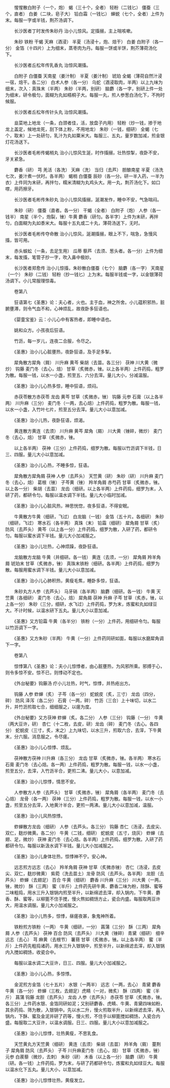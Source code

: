 <!-- { "loadSidebar": true } -->
　　惺惺散白附子（一个，炮） 蝎（三十个，全者） 轻粉（二钱匕） 僵蚕（三个，直者） 白姜（二块，皂子大） 铅白霜（一钱匕） 蝉蜕（七个，全者）上件为末。每服一字或半钱，荆芥汤调下。

　　长沙医者丁时发传朱砂丹 治小儿惊风。定搐搦，主上喘咳嗽。

　　朱砂 铁粉 干蝎 天麻（酒浸） 半夏（汤浸十，炮、焙干） 白姜 白附子（各一分） 金箔（十四片）上为细末，蒸枣肉为丹。每服一饼或半饼，荆芥薄荷汤化下。

　　长沙医者丘松年传乳香丸 治惊风潮搐。

　　白附子 白僵蚕 天南星（姜汁制） 半夏（姜汁制） 琥珀 全蝎（薄荷自然汁浸一宿，焙干。各二分） 白术人参（各一分） 乌蛇（酒浸取肉，半两）以上九味为细末，次入：真珠末（半两） 朱砂（半两，别研） 脑麝（各一字，别研上件一处为细末，研令极匀，面糊为丸如梧桐子大。每服一丸，煎人参葱白汤化下，不拘时候服。

　　长沙医者丘松年传针头丸 治惊风潮搐。

　　韭菜地上地龙（一条，白颈者佳，活，放盘子内用） 轻粉（炒一钱，掺于地龙上盖定，候地龙死，刮下体上粉，不用地龙） 朱砂（一钱，细研） 全蝎（七个，取末）上一处研匀，乳汁为丸如粟米大。每服三、五丸，量岁数加减，煎金银灯花汤送下。

　　长沙医者毛彬传蝎梢丸 治小儿惊风生涎，时作搐搦，壮热惊掣，夜卧不安，牙关紧急。

　　麝香（研） 芎 羌活（各洗） 天麻（洗） 当归（去芦） 胆酿南星 半夏（汤洗七次，姜汁煮一伏时。各半两） 蝎梢 白僵蚕 辰砂（各一分。研一半入药，一半为衣）上件同为末研，再拌匀，糯米清糊为丸鸡头大。用一丸，荆芥汤化下。如口噤，用药擦牙。

　　长沙医者毛彬传朱砂丸 治小儿惊风搐搦，涎潮发作，睡中不安，气急喘闷。

　　朱砂（研） 僵蚕（直者。各一分） 干蝎（全者） 白附子（炮） 人参（各一钱半） 南星（半个，炮裂，锉）牛黄 麝香（研匀。各半字）上件为末研，再拌匀，白面糊为丸如黍米大。每服十五丸或二十丸，薄荷汤送下，无时。

　　长沙医者毛彬传夺命散 治小儿惊风，涎潮搐搦，眼上不下，喘急，急慢风搐，皆可用。

　　赤头蜈蚣（一条，去足生用） 瓜蒂 藜芦（去须、葱头者。各一分）上件为细末，每发搐，笔管子抄一字，吹入鼻中极妙。

　　长沙医者郑愈传 治小儿惊搐，朱砂散白僵蚕（七个） 脑麝（各一字） 天南星（一个） 朱砂（二钱） 轻粉（抄一钱匕）上为末。每服半钱或一字，以金银薄荷汤调下。小儿常服理惊毒。

　　卷第八

　　狂语第七《圣惠》论：夫心者，火也。主于血，神之所舍。小儿蕴积邪热，脏腑壅滞，则令气血不和，心神烦乱，故夜卧多狂语也。

　　《婴童宝鉴》云：小儿心中有客热者，即睡中语也。

　　姚和众方。小孩夜后狂语。

　　竹沥，每一岁儿，连夜二合服，令尽之。

　　《圣惠》治小儿心脏壅热，夜卧狂语，及手足多掣。

　　犀角散方犀角（屑） 川升麻 黄芩 柴胡（去苗。各三分） 茯神 川大黄（微炒） 钩藤 麦门冬（去心，焙） 甘草（炙微赤，锉。以上各半两）上件药捣，粗罗为散。每服一钱，以水一小盏，煎至五、六分去滓。量儿大小，分减温服。

　　《圣惠》治小儿心热多惊，睡中狂语，烦闷。

　　赤茯苓散方赤茯苓 龙齿 黄芩 甘草（炙微赤，锉） 钩藤 元参 石膏（以上各半两） 川升麻（三分） 麦门冬（一两，去心焙）上件药捣，粗罗为散。每服一钱，以水一小盏，入竹叶七片，煎至五分去滓。量儿大小以意加减。

　　《圣惠》治小儿热，夜卧狂语，烦渴。

　　黄连散方黄连（去须） 川升麻 黄芩 犀角（屑） 川大黄（锉碎，微炒） 麦门冬（去心，焙） 甘草（炙微赤，锉。

　　以上各半两） 茯神（三分）上件药捣，细罗为散。每服以竹沥调下半钱，日三、四服。量儿大小以意加减。

　　《圣惠》治小儿心热，不睡多惊，狂语。

　　犀角散方犀角屑 茯神 人参（去芦头） 天竺黄（研） 朱砂（研） 川升麻 麦门冬（去心，焙） 葛根（锉） 子芩黄（锉） 羚羊角屑 赤芍药 甘草（炙微赤，锉。以上各一分） 柴胡（去苗） 龙齿（细研。以上各半两）上件药捣，细罗为末，入研了药，都研令匀。每服以温水调下半钱。量儿大小临时加减。

　　《圣惠》治小儿心脏风热，神思恍惚，夜多狂语，不得安眠。

　　牛黄散方牛黄（细研，飞过） 白龙脑（一钱） 金箔（五十片。各细研） 朱砂（细研，飞过） 寒水石（各半两） 真珠（末） 铅霜（细研） 犀角屑 甘草（炙） 防风（去芦头） 黄芩（以上各一分）上件药捣，细罗为散，入研了药，都研令匀。每服以蜜水调下半钱。量儿大小加减服之。

　　《圣惠》治小儿壮热，心神烦躁，夜卧狂语。

　　龙脑散方龙脑 牛黄（并细研。各一钱） 黄连（去须，一分） 犀角屑 羚羊角屑 琥珀末 甘草（炙微赤，锉） 真珠末铁粉（细研。各半两）上件药捣，细罗为散。每服用蜜水调下半钱。量儿大小以意加减。

　　《圣惠》治小儿心肺积热，黄瘦毛焦，睡卧多惊，狂语。

　　朱砂丸方人参（去芦头） 马牙硝（各半两） 脑麝（细研。各一钱） 牛黄 天竺黄（各细研） 麦门冬（去心，焙） 犀角屑 茯神 升麻 子芩 甘草（炙赤，锉，以上各一分） 朱砂（三分，细研，水飞过）上件药捣，罗为末，炼蜜和丸如绿豆大。不计时候，以温水研下五丸。量儿大小以意加减。

　　《圣惠》又方铅霜 牛黄（各半分） 铁粉（一分）上件药，用细研令匀。每服以竹沥调下一字。

　　《圣惠》又方朱砂（半两） 牛黄（一分）上件药同研如面，每服以水磨犀角调下一字。

　　卷第八

　　惊悸第八《圣惠》论：夫小儿惊悸者，由心脏壅热，为风邪所乘。邪搏于心，则令多惊不安。惊不已，则悸动不定也。

　　《外台秘要》钩藤汤 疗小儿壮热，时气，惊悸，并热疮出方。

　　钩藤 人参 蚱蝉（炙） 子芩（各一分） 蛇蜕皮（炙，三寸） 龙齿（四分，碎） 防风 泽泻（各二分） 石膏（一两，碎） 竹沥（三合）上十味切，以水二升，并竹沥煎取七合，细细服之，以瘥为度。

　　《外台秘要》又方茯神 蚱蝉（炙。各二分） 人参（三分） 钩藤（一分） 牛黄（两大豆许，研） 杏仁（十二枚，去皮，研）龙齿（碎） 麦门冬（去心。各四分） 蛇蜕皮（三寸，炙，末之）上九味切，以水三升，煎取六合，去滓，下牛黄末，分六服。消息服之，令尽瘥。

　　《圣惠》治小儿心惊悸、烦乱。

　　茯神散方茯神 川升麻（各三分） 龙齿 甘草（炙微赤，锉。各半两） 寒水石 石膏 麦门冬（去心焙。各一两）上件药捣，粗罗为散。每服一钱，以水一小盏，煎至五分，去滓，入竹沥半合，更煎二沸。量儿大小，以意加减。

　　《圣惠》治小儿惊悸，情思不安。

　　人参散方人参（去芦头） 甘草（炙微赤，锉） 犀角屑（各半两） 麦门冬（去心焙） 龙骨（各一两） 茯神（三分）上件药捣，粗罗为散。每服一钱，以水一小盏，煎至五分去滓，入地黄汁半合，更煎一两沸。量儿大小以意加减，温服。

　　《圣惠》治小儿风热惊悸。

　　蚱蝉散方龙齿（细研） 人参（去芦头。各三分） 钩藤 杏仁（汤浸，去皮尖、双仁，麸炒微黄。各二分） 牛黄（二钱，细研） 蛇蜕皮（五寸，烧灰） 蚱蝉（去翅、足，微炒） 茯神 麦门冬（去心焙。各半两）上件药捣，细罗为散。入研了药都研令匀。每服以新汲水调下半钱。量儿大小加减服之。

　　《圣惠》治小儿身体壮热，惊悸神不宁。安心神。

　　远志煎方远志（去心） 羚羊角屑 茯神 甘草（炙微赤锉） 杏仁（汤浸，去皮尖、双仁，麸炒微黄） 紫菀（洗去苗土）龙骨 防风（去芦头。各半两） 龙胆（去芦头） 蚱蝉（去翅足） 百合 牛黄（细研） 麝香 川升麻（三分） 川大黄（一两，锉，微炒） 酥（三两） 蜜（半斤）上件药先研牛黄、麝香二味为粉，除酥、蜜等二味粗捣，用水三升入银锅内煎至半升，以新绵滤去滓，却入锅内，下牛黄、麝香、酥、蜜等，以柳篦不住手搅，慢火熬如稠饧方止，瓷合内盛。每服取两豆许大，用温水调服。量儿大小加减服之。

　　《圣惠》治小儿热多，惊悸，昼瘥夜甚，象鬼神所着。

　　铁粉煎方铁粉（一两） 牛黄（细研，一分） 菖蒲（三分） 酥（三两） 犀角屑 人参（去芦头） 茯神 百合 防风（去芦头） 川大黄（锉碎） 青黛（细研） 细辛 远志（去心） 芎 麻黄（去根节） 薯蓣 甘草（炙微赤，锉。以上各半两） 蜜（半斤）上件药先粗捣诸药，用水三升入银锅中，煎至半升，以新绵滤去滓，却入银锅内入搅如稠饧，收瓷合中。

　　每服以温水调二大豆许，日三、四服。量儿大小加减服之。

　　《圣惠》治小儿心热，多惊悸。

　　金泥煎方金箔（七十五片） 水银（一两半） 远志（一两，去心） 青黛 麝香 牛黄（各一分） 蚱蝉（三枚，去翅足）虎睛（一对，微炙） 酥（四两） 蜜（半斤） 菖蒲 钩藤 龙胆（去芦头） 龙齿 人参（去芦头） 赤茯苓 甘草（炙微赤，锉。各三分）上件药水银、金箔同研如泥；又别研麝香、虎睛、牛黄、青黛四味如粉，其余药捣、筛为散，入银锅中。先以水二升，慢火煎取半升，以新绵滤去滓，再入锅内，下酥、蜜及金泥并研了药等，慢火煎，不住手以柳篦搅如稠饧，入瓷合内盛。每服取二大豆许，以温水调服。日三、四服。量儿大小以意加减服之。

　　《圣惠》治小儿惊悸，壮热黄瘦，不思乳食。

　　天竺黄丸方天竺黄（细研） 黄连（去须） 柴胡（去苗） 羚羊角（屑） 蔓荆子 犀角屑 防风（去芦头） 子芩 川升麻麦门冬（去心，焙） 甘草（炙微赤，锉） 元参 白蒺藜（微炒，去刺） 朱砂（研） 木香（以上各一分） 脑麝（研） 牛黄（研。各一钱）上件药捣，罗为末，与研了药都研令匀，炼蜜和丸如绿豆大。每服以温水化下五丸。量儿大小，以意加减。

　　《圣惠》治小儿惊悸壮热，黄瘦发立。

